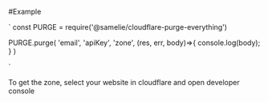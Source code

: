 #Example

`
const PURGE = require('@samelie/cloudflare-purge-everything')

PURGE.purge(
  'email',
  'apiKey',
  'zone',
  (res, err, body)=>{
    console.log(body);
  }
)

`

To get the zone, select your website in cloudflare and open developer console